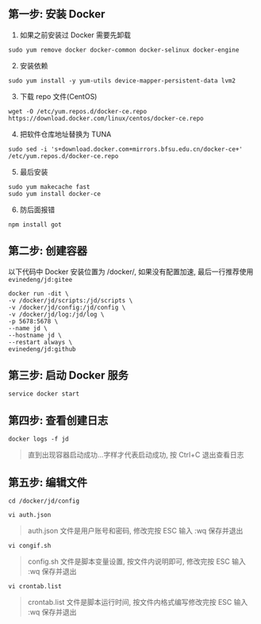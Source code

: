 ## 第一步: 安装 Docker

1. 如果之前安装过 Docker 需要先卸载

`sudo yum remove docker docker-common docker-selinux docker-engine`

2. 安装依赖

`sudo yum install -y yum-utils device-mapper-persistent-data lvm2`

3. 下载 repo 文件(CentOS)

`wget -O /etc/yum.repos.d/docker-ce.repo https://download.docker.com/linux/centos/docker-ce.repo`

4. 把软件仓库地址替换为 TUNA

`sudo sed -i 's+download.docker.com+mirrors.bfsu.edu.cn/docker-ce+' /etc/yum.repos.d/docker-ce.repo`

5. 最后安装

```
sudo yum makecache fast
sudo yum install docker-ce
```

6. 防后面报错

`npm install got`

## 第二步: 创建容器

以下代码中 Docker 安装位置为 /docker/, 如果没有配置加速, 最后一行推荐使用 `evinedeng/jd:gitee`

```
docker run -dit \
-v /docker/jd/scripts:/jd/scripts \
-v /docker/jd/config:/jd/config \
-v /docker/jd/log:/jd/log \
-p 5678:5678 \
--name jd \
--hostname jd \
--restart always \
evinedeng/jd:github
```

## 第三步: 启动 Docker 服务

`service docker start`

## 第四步: 查看创建日志

`docker logs -f jd`

> 直到出现容器启动成功...字样才代表启动成功, 按 Ctrl+C 退出查看日志

## 第五步: 编辑文件

```
cd /docker/jd/config
```

`vi auth.json`
> auth.json 文件是用户账号和密码, 修改完按 ESC 输入 :wq 保存并退出

`vi congif.sh`
> config.sh 文件是脚本变量设置, 按文件内说明即可, 修改完按 ESC 输入 :wq 保存并退出

`vi crontab.list`
> crontab.list 文件是脚本运行时间, 按文件内格式编写修改完按 ESC 输入 :wq 保存并退出
